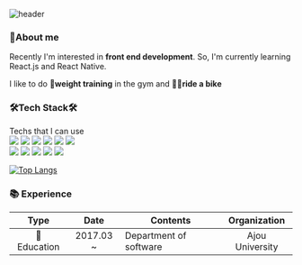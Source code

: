 <!--
**dmstmdrbs/dmstmdrbs** is a ✨ _special_ ✨ repository because its `README.md` (this file) appears on your GitHub profile.

Here are some ideas to get you started:

- 🔭 I’m currently working on ...
- 🌱 I’m currently learning ...
- 👯 I’m looking to collaborate on ...
- 🤔 I’m looking for help with ...
- 💬 Ask me about ...
- 📫 How to reach me: ...
- 😄 Pronouns: ...
- ⚡ Fun fact: ...
-->

![header](https://capsule-render.vercel.app/api?type=waving&color=44eeaf&height=300&section=header&text=Seunggyun%20Eun&fontSize800&fontColor=636679&animation=fadeIn)

### 🧑About me

Recently I'm interested in <strong>front end development</strong>. So, I'm currently learning React.js and React Native.  


I like to do <strong>💪weight training</strong> in the gym and <strong>🚴‍♀️ride a bike</strong>

<!--
### 💻Algorithm Rate

[![Solved.ac 프로필](http://mazassumnida.wtf/api/pastel/generate_badge?boj=dmstmdrbs)](https://solved.ac/dmstmdrbs)
-->

### 🛠Tech Stack🛠
Techs that I can use
<br/>
<img src="https://img.shields.io/badge/Javascript-f0db4f?style=flat-square&logo=JavaScript&logoColor=white"/>
<img src="https://img.shields.io/badge/HTML5-E34F26?style=flat-square&logo=HTML5&logoColor=white"/>
<img src="https://img.shields.io/badge/CSS3-1572B6?style=flat-square&logo=CSS3&logoColor=white"/>
<img src="https://img.shields.io/badge/Python-3776AB?style=flat-square&logo=Python&logoColor=white"/>
<img src="https://img.shields.io/badge/JAVA-0073a6?style=flat-square&logo=Java&logoColor=white"/>
<img src="https://img.shields.io/badge/C-A8B9CC?style=flat-square&logo=C&logoColor=white"/>  
<img src="https://img.shields.io/badge/React.js-61DAFB?style=flat-square&logo=React&logoColor=white"/>
<img src="https://img.shields.io/badge/ReactNative-61DAFB?style=flat-square&logo=React&logoColor=white"/>
<img src="https://img.shields.io/badge/Vue.js-4FC08D?style=flat-square&logo=Vue.js&logoColor=white"/>
<img src="https://img.shields.io/badge/Firebase-FFCA28?style=flat-square&logo=Firebase&logoColor=white"/> 
<img src="https://img.shields.io/badge/PostgreSQL-4169E1?style=flat-square&logo=PostgreSQL&logoColor=white"/> 

[![Top Langs](https://github-readme-stats.vercel.app/api/top-langs/?username=dmstmdrbs&layout=compact&langs_count=4&theme=graywhite)](https://github.com/anuraghazra/github-readme-stats)



### 📚 Experience

|         Type          |       Date        | Contents                                  |  Organization   |
| :-------------------: | :---------------: | ----------------------------------------- | :-------------: |
|      🏫 Education      |     2017.03 ~     | Department of software                    | Ajou University |

